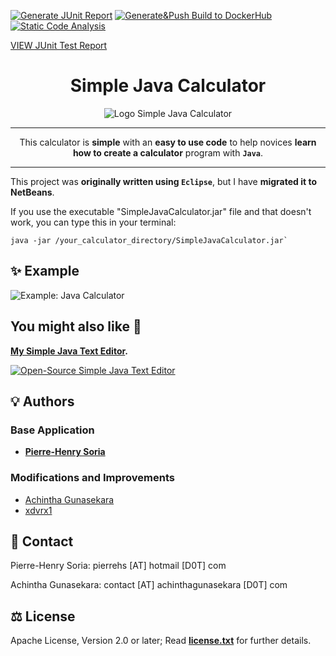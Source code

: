 [![Generate JUnit Report](https://github.com/rickieleehao/Simple-Java-Calculator/actions/workflows/test_coverage.yml/badge.svg?branch=master)](https://github.com/rickieleehao/Simple-Java-Calculator/actions/workflows/test_coverage.yml)
[![Generate&Push Build to DockerHub](https://github.com/rickieleehao/Simple-Java-Calculator/actions/workflows/maven_build.yml/badge.svg?branch=master)](https://github.com/rickieleehao/Simple-Java-Calculator/actions/workflows/maven_build.yml)
[![Static Code Analysis](https://github.com/rickieleehao/Simple-Java-Calculator/actions/workflows/codacy-analysis.yaml/badge.svg?branch=master)](https://github.com/rickieleehao/Simple-Java-Calculator/actions/workflows/codacy-analysis.yaml)

[VIEW JUnit Test Report](https://rickieleehao.github.io/Simple-Java-Calculator/)

<div align="center">

# Simple Java Calculator

![Logo Simple Java Calculator](logo.png)

---

This calculator is **simple** with an **easy to use code** to help novices **learn how to create a calculator** program with **`Java`**.

---

</div>

This project was **originally written using `Eclipse`**, but I have **migrated it to NetBeans**.

If you use the executable "SimpleJavaCalculator.jar" file and that doesn't work, you can type this in your terminal:

```shell
java -jar /your_calculator_directory/SimpleJavaCalculator.jar`
```

## :sparkles: Example

![Example: Java Calculator](Screenshots/screenshot.png)

## You might also like :monocle_face:

**[My Simple Java Text Editor](https://github.com/pH-7/Simple-Java-Text-Editor).**

[![Open-Source Simple Java Text Editor](https://github.com/pH-7/Simple-Java-Text-Editor/blob/master/Screenshots/find-replace-word-in-java-text-editor.png)](https://github.com/pH-7/Simple-Java-Text-Editor "Open-Source Simple Java Text Editor")


## 💡 Authors

### Base Application

- **[Pierre-Henry Soria](https://ph7.me)**

### Modifications and Improvements

- [Achintha Gunasekara](http://www.achinthagunasekara.com)
- [xdvrx1](https://github.com/xdvrx1)


## 📮 Contact

Pierre-Henry Soria: pierrehs [AT] hotmail [D0T] com

Achintha Gunasekara: contact [AT] achinthagunasekara [D0T] com


## ⚖️ License

Apache License, Version 2.0 or later; Read **[license.txt](./license.txt)** for further details.
